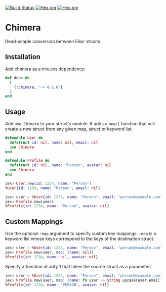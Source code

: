 [![Build Status](https://travis-ci.org/codedge-llc/chimera.svg?branch=master)](https://travis-ci.org/codedge-llc/chimera)
[![Hex.pm](http://img.shields.io/hexpm/v/chimera.svg)](https://hex.pm/packages/chimera)
[![Hex.pm](http://img.shields.io/hexpm/dt/chimera.svg)](https://hex.pm/packages/chimera)

# Chimera

Dead-simple conversion between Elixir structs

## Installation

Add chimera as a mix.exs dependency:

```elixir
def deps do
  [
    {:chimera, "~> 0.1.0"}
  ]
end
```

## Usage

Add `use Chimera` to your struct's module. It adds a `new/1` function
that will create a new struct from any given map, struct or keyword list.

```elixir
defmodule User do
  defstruct id: nil, name: nil, email: nil
  use Chimera
end

defmodule Profile do
  defstruct id: nil, name: "Person", avatar: nil
  use Chimera
end

iex> User.new(id: 1234, name: "Person")
%User{id: 1234, name: "Person", email: nil}

iex> user = %User{id: 1234, name: "Person", email: "person@example.com"}
iex> Profile.new(user)
%Profile{id: 1234, name: "Person", avatar: nil}
```

## Custom Mappings

Use the optional `:map` argument to specify custom key mappings.
`:map` is a keyword list whose keys correspond to the keys of
the destination struct.

```elixir
iex> user = %User{id: 1234, name: "Person", email: "person@example.com"}
iex> Profile.new(user, map: [name: nil])
%Profile{id: 1234, name: nil, avatar: nil}
```

Specify a function of arity 1 that takes the source struct as
a parameter:

```elixir
iex> user = %User{id: 1234, name: "Person", email: "person@example.com"}
iex> Profile.new(user, map: [name: fn user -> String.upcase(user.email) end])
%Profile{id: 1234, name: "PERSON", avatar: nil}
```
